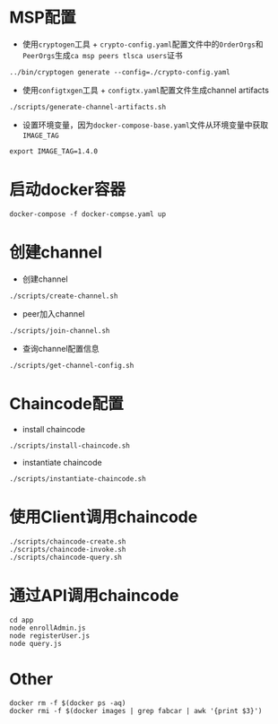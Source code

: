 # MSP配置
+ 使用`cryptogen`工具 + `crypto-config.yaml`配置文件中的`OrderOrgs`和`PeerOrgs`生成`ca msp peers tlsca users`证书
```shell
../bin/cryptogen generate --config=./crypto-config.yaml
```
+ 使用`configtxgen`工具 + `configtx.yaml`配置文件生成channel artifacts
```shell
./scripts/generate-channel-artifacts.sh
```
+ 设置环境变量，因为`docker-compose-base.yaml`文件从环境变量中获取`IMAGE_TAG`
```shell
export IMAGE_TAG=1.4.0
```
# 启动docker容器
```shell
docker-compose -f docker-compse.yaml up
```
# 创建channel
+ 创建channel
```shell
./scripts/create-channel.sh
```
+ peer加入channel
```shell
./scripts/join-channel.sh
```
+ 查询channel配置信息
```shell
./scripts/get-channel-config.sh
```

# Chaincode配置
+ install chaincode
```shell
./scripts/install-chaincode.sh
```
+ instantiate chaincode
```shell
./scripts/instantiate-chaincode.sh
```

# 使用Client调用chaincode
```shell
./scripts/chaincode-create.sh
./scripts/chaincode-invoke.sh
./scripts/chaincode-query.sh
```

# 通过API调用chaincode
```shell
cd app
node enrollAdmin.js
node registerUser.js
node query.js
```


# Other
```shell
docker rm -f $(docker ps -aq)
docker rmi -f $(docker images | grep fabcar | awk '{print $3}')
```
